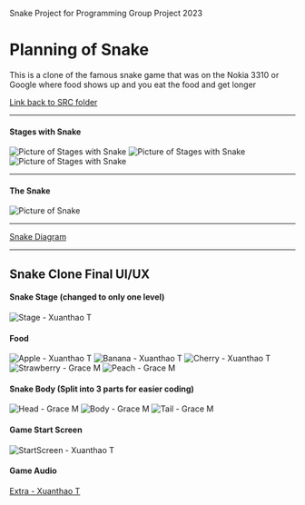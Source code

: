 Snake Project for Programming Group Project 2023

#  Planning of Snake

This is a clone of the famous snake game that was on the Nokia 3310 or Google where food shows up and you eat the food and get longer

[Link back to SRC folder](https://github.com/LemScoot/Group-Project-for-Programming-2023/tree/main/src)


***

#### Stages with Snake

![Picture of Stages with Snake](https://github.com/LemScoot/Group-Project-for-Programming-2023/blob/main/Snake%20Clone/Images%20for%20Snake%20Clone/Freezelvl.png)
![Picture of Stages with Snake](https://github.com/LemScoot/Group-Project-for-Programming-2023/blob/main/Snake%20Clone/Images%20for%20Snake%20Clone/basiclvl.png)
![Picture of Stages with Snake](https://github.com/LemScoot/Group-Project-for-Programming-2023/blob/main/Snake%20Clone/Images%20for%20Snake%20Clone/cratelvl.png)
***

#### The Snake

![Picture of Snake](https://github.com/LemScoot/Group-Project-for-Programming-2023/blob/main/Snake%20Clone/Images%20for%20Snake%20Clone/snake.png)

***

[Snake Diagram](https://drive.google.com/file/d/1VQX7soRc8v5_38ixeIj54raUgkDGsGOM/view?usp=sharing)

***
## Snake Clone Final UI/UX
#### Snake Stage (changed to only one level)
![Stage - Xuanthao T](https://github.com/LemScoot/Group-Project-for-Programming-2023/blob/main/Snake%20Clone/Images%20for%20Snake%20Clone/Stage1Xuanthao.png)

#### Food
![Apple - Xuanthao T](https://github.com/LemScoot/Group-Project-for-Programming-2023/blob/main/Snake%20Clone/Images%20for%20Snake%20Clone/appleXuanthaoT.png)
![Banana - Xuanthao T](https://github.com/LemScoot/Group-Project-for-Programming-2023/blob/main/Snake%20Clone/Images%20for%20Snake%20Clone/bananaXuanthaoT.png)
![Cherry - Xuanthao T](https://github.com/LemScoot/Group-Project-for-Programming-2023/blob/main/Snake%20Clone/Images%20for%20Snake%20Clone/cherryXuanthaoT.png)
![Strawberry - Grace M](https://github.com/LemScoot/Group-Project-for-Programming-2023/blob/main/Snake%20Clone/Images%20for%20Snake%20Clone/StrawberryGM.png)
![Peach - Grace M](https://github.com/LemScoot/Group-Project-for-Programming-2023/blob/main/Snake%20Clone/Images%20for%20Snake%20Clone/PeachGM-1.png.png)

#### Snake Body (Split into 3 parts for easier coding)
![Head - Grace M](https://github.com/LemScoot/Group-Project-for-Programming-2023/blob/main/Snake%20Clone/Images%20for%20Snake%20Clone/SnakeInCodeHeadGminYellow.png.png)
![Body - Grace M](https://github.com/LemScoot/Group-Project-for-Programming-2023/blob/main/Snake%20Clone/Images%20for%20Snake%20Clone/SnakeInCodeMiddleGminYellow.png)
![Tail - Grace M](https://github.com/LemScoot/Group-Project-for-Programming-2023/blob/main/Snake%20Clone/Images%20for%20Snake%20Clone/SnakeInCodeTailGminYellow.png)

#### Game Start Screen
![StartScreen - Xuanthao T](https://github.com/LemScoot/Group-Project-for-Programming-2023/blob/main/Snake%20Clone/Images%20for%20Snake%20Clone/startscreen1Xuan.gif)

#### Game Audio
[Extra - Xuanthao T](https://github.com/LemScoot/Group-Project-for-Programming-2023/blob/main/Snake%20Clone/In%20game%20Audio/audioXuanthao.txt)
